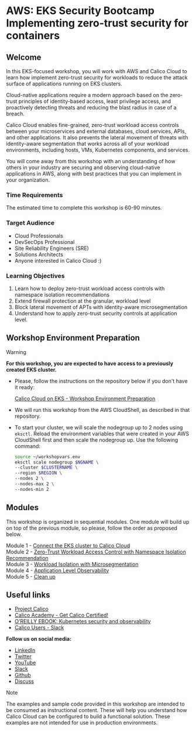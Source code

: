 # AWS: EKS Security Bootcamp </br> Implementing zero-trust security for containers

## Welcome

In this EKS-focused workshop, you will work with AWS and Calico Cloud to learn how implement zero-trust security for workloads to reduce the attack surface of applications running on EKS clusters.  

Cloud-native applications require a modern approach based on the zero-trust principles of identity-based access, least privilege access, and proactively detecting threats and reducing the blast radius in case of a breach.

Calico Cloud enables fine-grained, zero-trust workload access controls between your microservices and external databases, cloud services, APIs, and other applications. It also prevents the lateral movement of threats with identity-aware segmentation that works across all of your workload environments, including hosts, VMs, Kubernetes components, and services.

You will come away from this workshop with an understanding of how others in your industry are securing and observing cloud-native applications in AWS, along with best practices that you can implement in your organization.

### Time Requirements

The estimated time to complete this workshop is 60-90 minutes.

### Target Audience

- Cloud Professionals
- DevSecOps Professional
- Site Reliability Engineers (SRE)
- Solutions Architects
- Anyone interested in Calico Cloud :)

### Learning Objectives

1. Learn how to deploy zero-trust workload access controls with namespace isolation recommendations
2. Extend firewall protection at the granular, workload level
3. Block lateral movement of APTs with identity-aware microsegmentation
4. Understand how to apply zero-trust security controls at application level.

## Workshop Environment Preparation

> [!WARNING]
> **For this workshop, you are expected to have access to a previously created EKS cluster.**

- Please, follow the instructions on the repository below if you don't have it ready:

  [Calico Cloud on EKS - Workshop Environment Preparation](https://github.com/tigera-solutions/eks-workshop-prep.git)

- We will run this workshop from the AWS CloudShell, as described in that repository.

- To start your cluster, we will scale the nodegroup up to 2 nodes using ```eksctl```. Reload the environment variables that were created in your AWS CloudShell first and then scale the nodegroup up. Use the following command:

  ```bash
  source ~/workshopvars.env
  eksctl scale nodegroup $NGNAME \
  --cluster $CLUSTERNAME \
  --region $REGION \
  --nodes 2 \
  --nodes-max 2 \
  --nodes-min 2
  ```

## Modules

This workshop is organized in sequential modules. One module will build up on top of the previous module, so please, follow the order as proposed below.

Module 1 - [Connect the EKS cluster to Calico Cloud](/modules/module-1-connect-calicocloud.md)  
Module 2 - [Zero-Trust Workload Access Control with Namespace Isolation Recommendation](/modules/module-2-ztac-ns-isolation.md)  
Module 3 - [Workload Isolation with Microsegmentation](/modules/module-3-wkload-isolation.md)  
Module 4 - [Application Level Observability](/modules/module-4-application-observability.md)  
Module 5 - [Clean up](/modules/module-5-clean-up.md)  

## Useful links

- [Project Calico](https://www.tigera.io/project-calico/)
- [Calico Academy - Get Calico Certified!](https://academy.tigera.io/)
- [O’REILLY EBOOK: Kubernetes security and observability](https://www.tigera.io/lp/kubernetes-security-and-observability-ebook)
- [Calico Users - Slack](https://slack.projectcalico.org/)

**Follow us on social media:**

- [LinkedIn](https://www.linkedin.com/company/tigera/)
- [Twitter](https://twitter.com/tigeraio)
- [YouTube](https://www.youtube.com/channel/UC8uN3yhpeBeerGNwDiQbcgw/)
- [Slack](https://calicousers.slack.com/)
- [Github](https://github.com/tigera-solutions/)
- [Discuss](https://discuss.projectcalico.tigera.io/)

> [!NOTE]
> The examples and sample code provided in this workshop are intended to be consumed as instructional content. These will help you understand how Calico Cloud can be configured to build a functional solution. These examples are not intended for use in production environments.